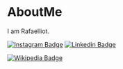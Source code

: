 # AboutMe
I am Rafaelliot.

[![Instagram Badge](https://img.shields.io/badge/-@rafaelliot.py-F44747?style=flat-square&labelColor=F44747&logo=instagram&logoColor=white&link=https://instagram.com/rafaelliot.py)](https://instagram.com/rafaelliot.py) [![Linkedin Badge](https://img.shields.io/badge/-rafaelliot-blue?style=flat-square&logo=Linkedin&logoColor=white&link=https://www.linkedin.com/in/rafael-olivier/)](https://www.linkedin.com/in/rafael-olivier/)

[![Wikipedia Badge](https://img.shields.io/badge/-@rafaelliot.py-030303?style=flat-square&labelColor=030303&logo=wikipedia&logoColor=white&link=https://pt.wikipedia.org/wiki/Usu%C3%A1rio(a):Rafaelliot)](https://pt.wikipedia.org/wiki/Usu%C3%A1rio(a):Rafaelliot)
